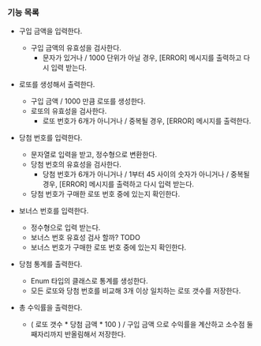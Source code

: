 ### 기능 목록

- 구입 금액을 입력한다.
  - 구입 금액의 유효성을 검사한다.
    - 문자가 있거나 / 1000 단위가 아닐 경우, [ERROR] 메시지를 출력하고 다시 입력 받는다.


- 로또를 생성해서 출력한다.
  - 구입 금액 / 1000 만큼 로또를 생성한다.
  - 로또의 유효성을 검사한다.
    - 로또 번호가 6개가 아니거나 / 중복될 경우, [ERROR] 메시지를 출력한다.


- 당첨 번호를 입력한다.
  - 문자열로 입력을 받고, 정수형으로 변환한다.
  - 당첨 번호의 유효성을 검사한다.
    - 당첨 번호가 6개가 아니거나 / 1부터 45 사이의 숫자가 아니거나 / 중복될 경우, [ERROR] 메시지를 출력하고 다시 입력 받는다.
  - 당첨 번호가 구매한 로또 번호 중에 있는지 확인한다.


- 보너스 번호를 입력한다.
  - 정수형으로 입력 받는다.
  - 보너스 번호 유효성 검사 할까? TODO
  - 보너스 번호가 구매한 로또 번호 중에 있는지 확인한다.


- 당첨 통계를 출력한다.
  - Enum 타입의 클래스로 통계를 생성한다.
  - 모든 로또와 당첨 번호를 비교해 3개 이상 일치하는 로또 갯수를 저장한다.


- 총 수익률을 출력한다.
  - ( 로또 갯수 * 당첨 금액 * 100 ) / 구입 금액 으로 수익률을 계산하고 소수점 둘째자리까지 반올림해서 저장한다.